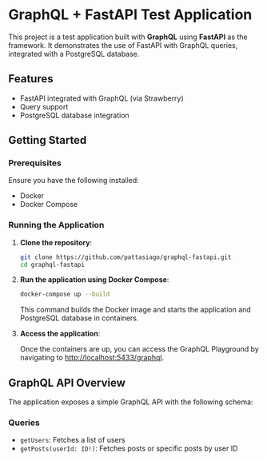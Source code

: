 # GraphQL + FastAPI Test Application

This project is a test application built with **GraphQL** using **FastAPI** as the framework. It demonstrates the use of FastAPI with GraphQL queries, integrated with a PostgreSQL database.

## Features

- FastAPI integrated with GraphQL (via Strawberry)
- Query support
- PostgreSQL database integration

## Getting Started

### Prerequisites

Ensure you have the following installed:

- Docker
- Docker Compose

### Running the Application

1. **Clone the repository**:

    ```bash
    git clone https://github.com/pattasiago/graphql-fastapi.git
    cd graphql-fastapi
    ```

2. **Run the application using Docker Compose**:

    ```bash
    docker-compose up --build
    ```

    This command builds the Docker image and starts the application and PostgreSQL database in containers.

3. **Access the application**:

    Once the containers are up, you can access the GraphQL Playground by navigating to [http://localhost:5433/graphql](http://localhost:5433/graphql).

## GraphQL API Overview

The application exposes a simple GraphQL API with the following schema:

### Queries

- `getUsers`: Fetches a list of users
- `getPosts(userId: ID!)`: Fetches posts or specific posts by user ID
